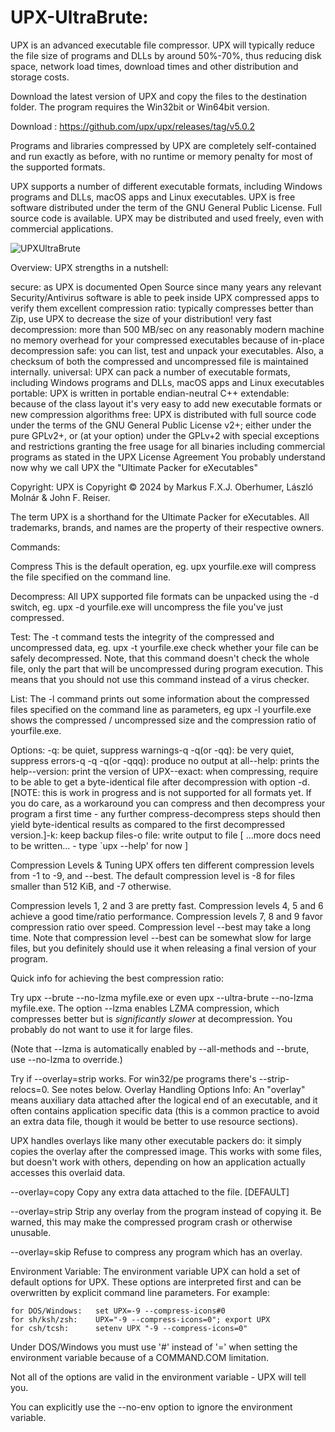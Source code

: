 # UPX-UltraBrute:

UPX is an advanced executable file compressor. UPX will typically reduce the file size of programs and DLLs by around 50%-70%, thus reducing disk space, network load times, download times and other distribution and storage costs.

Download the latest version of UPX and copy the files to the destination folder.
The program requires the Win32bit or Win64bit version.

Download : https://github.com/upx/upx/releases/tag/v5.0.2

Programs and libraries compressed by UPX are completely self-contained and run exactly as before, with no runtime or memory penalty for most of the supported formats.

UPX supports a number of different executable formats, including Windows programs and DLLs, macOS apps and Linux executables.
UPX is free software distributed under the term of the GNU General Public License. Full source code is available.
UPX may be distributed and used freely, even with commercial applications.


![UPXUltraBrute](https://github.com/user-attachments/assets/de251eac-1e6d-475b-89b7-d3cfa9c80c8c)


Overview:
UPX strengths in a nutshell:

secure: as UPX is documented Open Source since many years any relevant Security/Antivirus software is able to peek inside UPX compressed apps to verify them
excellent compression ratio: typically compresses better than Zip, use UPX to decrease the size of your distribution!
very fast decompression: more than 500 MB/sec on any reasonably modern machine
no memory overhead for your compressed executables because of in-place decompression
safe: you can list, test and unpack your executables. Also, a checksum of both the compressed and uncompressed file is maintained internally.
universal: UPX can pack a number of executable formats, including Windows programs and DLLs, macOS apps and Linux executables
portable: UPX is written in portable endian-neutral C++
extendable: because of the class layout it's very easy to add new executable formats or new compression algorithms
free: UPX is distributed with full source code under the terms of the GNU General Public License v2+; either under the pure GPLv2+, or (at your option) under the GPLv+2 with special exceptions and restrictions granting the free usage for all binaries including commercial programs as stated in the UPX License Agreement
You probably understand now why we call UPX the "Ultimate Packer for eXecutables"

Copyright:
UPX is Copyright © 2024 by Markus F.X.J. Oberhumer, László Molnár & John F. Reiser.

The term UPX is a shorthand for the Ultimate Packer for eXecutables. All trademarks, brands, and names are the property of their respective owners.

Commands:

Compress
This is the default operation, eg. upx yourfile.exe will compress the file specified on the command line.

Decompress:
All UPX supported file formats can be unpacked using the -d switch, eg. upx -d yourfile.exe will uncompress the file you've just compressed.

Test:
The -t command tests the integrity of the compressed and uncompressed data, eg. upx -t yourfile.exe check whether your file can be safely decompressed. Note, that this command doesn't check the whole file, only the part that will be uncompressed during program execution. This means that you should not use this command instead of a virus checker.

List:
The -l command prints out some information about the compressed files specified on the command line as parameters, eg upx -l yourfile.exe shows the compressed / uncompressed size and the compression ratio of yourfile.exe.

Options:
-q: be quiet, suppress warnings-q -q(or -qq): be very quiet, suppress errors-q -q -q(or -qqq): produce no output at all--help: prints the help--version: print the version of UPX--exact: when compressing, require to be able to get a byte-identical file after decompression with option -d. [NOTE: this is work in progress and is not supported for all formats yet. If you do care, as a workaround you can compress and then decompress your program a first time - any further compress-decompress steps should then yield byte-identical results as compared to the first decompressed version.]-k: keep backup files-o file: write output to file
[ ...more docs need to be written... - type `upx --help' for now ]

Compression Levels & Tuning
UPX offers ten different compression levels from -1 to -9, and --best.  The default compression level is -8 for files smaller than 512 KiB, and -7 otherwise.

Compression levels 1, 2 and 3 are pretty fast.
Compression levels 4, 5 and 6 achieve a good time/ratio performance.
Compression levels 7, 8 and 9 favor compression ratio over speed.
Compression level --best may take a long time.
Note that compression level --best can be somewhat slow for large files, but you definitely should use it when releasing a final version of your program.

Quick info for achieving the best compression ratio:

Try upx --brute --no-lzma myfile.exe or even upx --ultra-brute --no-lzma myfile.exe.
The option --lzma enables LZMA compression, which compresses better but is *significantly slower* at decompression. You probably do not want to use it for large files.

(Note that --lzma is automatically enabled by --all-methods and --brute, use --no-lzma to override.)

Try if --overlay=strip works.
For win32/pe programs there's --strip-relocs=0. See notes below.
Overlay Handling Options
Info: An "overlay" means auxiliary data attached after the logical end of an executable, and it often contains application specific data (this is a common practice to avoid an extra data file, though it would be better to use resource sections).

UPX handles overlays like many other executable packers do: it simply copies the overlay after the compressed image. This works with some files, but doesn't work with others, depending on how an application actually accesses this overlaid data.

  --overlay=copy    Copy any extra data attached to the file. [DEFAULT]

  --overlay=strip   Strip any overlay from the program instead of
                    copying it. Be warned, this may make the compressed
                    program crash or otherwise unusable.

  --overlay=skip    Refuse to compress any program which has an overlay.

Environment Variable:
The environment variable UPX can hold a set of default options for UPX. These options are interpreted first and can be overwritten by explicit command line parameters. For example:

    for DOS/Windows:   set UPX=-9 --compress-icons#0
    for sh/ksh/zsh:    UPX="-9 --compress-icons=0"; export UPX
    for csh/tcsh:      setenv UPX "-9 --compress-icons=0"
    
Under DOS/Windows you must use '#' instead of '=' when setting the environment variable because of a COMMAND.COM limitation.

Not all of the options are valid in the environment variable - UPX will tell you.

You can explicitly use the --no-env option to ignore the environment variable.
